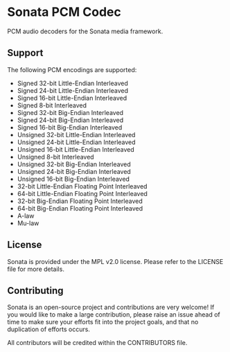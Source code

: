 # Sonata PCM Codec

PCM audio decoders for the Sonata media framework.

## Support

The following PCM encodings are supported:

* Signed 32-bit Little-Endian Interleaved
* Signed 24-bit Little-Endian Interleaved
* Signed 16-bit Little-Endian Interleaved
* Signed 8-bit Interleaved
* Signed 32-bit Big-Endian Interleaved
* Signed 24-bit Big-Endian Interleaved
* Signed 16-bit Big-Endian Interleaved
* Unsigned 32-bit Little-Endian Interleaved
* Unsigned 24-bit Little-Endian Interleaved
* Unsigned 16-bit Little-Endian Interleaved
* Unsigned 8-bit Interleaved
* Unsigned 32-bit Big-Endian Interleaved
* Unsigned 24-bit Big-Endian Interleaved
* Unsigned 16-bit Big-Endian Interleaved
* 32-bit Little-Endian Floating Point Interleaved
* 64-bit Little-Endian Floating Point Interleaved
* 32-bit Big-Endian Floating Point Interleaved
* 64-bit Big-Endian Floating Point Interleaved
* A-law
* Mu-law

## License

Sonata is provided under the MPL v2.0 license. Please refer to the LICENSE file for more details.

## Contributing

Sonata is an open-source project and contributions are very welcome! If you would like to make a large contribution, please raise an issue ahead of time to make sure your efforts fit into the project goals, and that no duplication of efforts occurs.

All contributors will be credited within the CONTRIBUTORS file.
